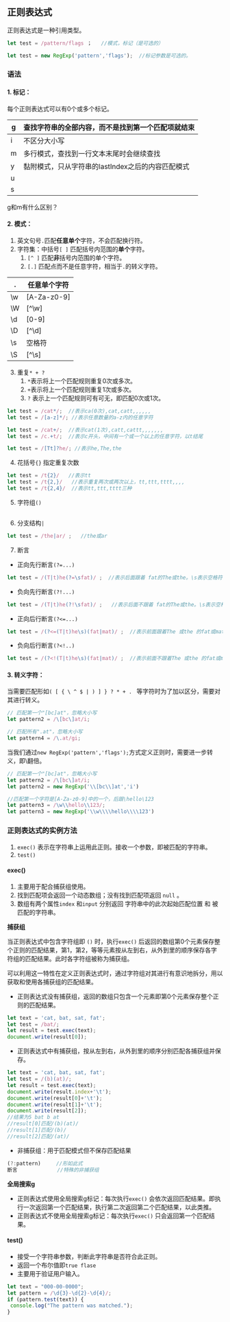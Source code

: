 ## 正则表达式



正则表达式是一种引用类型。

```javascript
let test = /pattern/flags ；   //模式，标记（是可选的）
```

```javascript
let test = new RegExp('pattern','flags');  //标记参数是可选的。
```



### 语法



#### 1. 标记：

每个正则表达式可以有0个或多个标记。

| g    | 查找字符串的全部内容，而不是找到第一个匹配项就结束 |
| ---- | -------------------------------------------------- |
| i    | 不区分大小写                                       |
| m    | 多行模式，查找到一行文本末尾时会继续查找           |
| y    | 黏附模式，只从字符串的lastIndex之后的内容匹配模式  |
| u    |                                                    |
| s    |                                                    |

g和m有什么区别？



#### 2. 模式：



1.  英文句号`.`匹配**任意单个**字符，不会匹配换行符。
2. 字符集：中括号`[ ]` 匹配括号内范围的**单个**字符。
   1. `[^ ]` 匹配**非**括号内范围的单个字符。
   2. `[.]` 匹配点而不是任意字符，相当于`.`的转义字符。


| .    | 任意单个字符 |
| ---- | ------------ |
| \w   | [A-Za-z0-9]  |
| \W   | [^\w]        |
| \d   | [0-9]        |
| \D   | [^\d]        |
| \s   | 空格符       |
| \S   | [^\s]        |

3. 重复`* + ?`
   1. `*`表示将上一个匹配规则重复0次或多次。
   2. `+`表示将上一个匹配规则重复1次或多次。
   3. `?` 表示上一个匹配规则可有可无，即匹配0次或1次。

```javascript
let test = /cat*/;  //表示ca(0次),cat,catt,,,,,,
let test = /[a-z]*/; //表示任意数量的a-z内的任意字符

let test = /cat+/;  //表示cat(1次),catt,cattt,,,,,,,
let test = /c.+t/;  //表示c开头，中间有一个或一个以上的任意字符，以t结尾

let test = /[Tt]?he/; //表示he,The,the
```

4. 花括号`{}` 指定重复次数

```javascript
let test = /t{2}/   //表示tt
let test = /t{2,}/   //表示重复两次或两次以上，tt,ttt,tttt,,,,
let test = /t{2,4}/  //表示tt,ttt,tttt三种
```

5. 字符组`()` 

```javascript

```

6. 分支结构`|`

```javascript
let test = /the|ar/ ;   //the或ar
```

7. 断言

- 正向先行断言`(?=...)`

```javascript
let test = /(T|t)he(?=\sfat)/ ;  //表示后面跟着 fat的The或the。\s表示空格符
```

- 负向先行断言`(?!...)`

```javascript
let test = /(T|t)he(?!\sfat)/ ;   //表示后面不跟着 fat的The或the。\s表示空格符
```

- 正向后行断言`(?<=...)`

```javascript
let test = /(?<=(T|t)he\s)(fat|mat)/ ;  //表示前面跟着The 或the 的fat或mat
```

- 负向后行断言`(?<!..)`

```javascript
let test = /(?<!(T|t)he\s)(fat|mat)/ ;  //表示前面不跟着The 或the 的fat或mat
```



#### 3. 转义字符：

当需要匹配形如`( [ { \ ^ $ | ) ] } ? * + . ` 等字符时为了加以区分，需要对其进行转义。

```javascript
// 匹配第一个"[bc]at"，忽略大小写
let pattern2 = /\[bc\]at/i;

// 匹配所有".at"，忽略大小写
let pattern4 = /\.at/gi; 
```

当我们通过`new RegExp('pattern','flags');`方式定义正则时，需要进一步转义，即\翻倍。

```javascript
// 匹配第一个"[bc]at"，忽略大小写
let pattern2 = /\[bc\]at/i;
let pattern2 = new RegExp('\\[bc\\]at','i')

//匹配第一个字符是[A-Za-z0-9]中的一个，后跟\hello\123
let pattern3 = /\w\\hello\\123/;
let pattern3 = new RegExp('\\w\\\\hello\\\\123')
```







### 正则表达式的实例方法



1. `exec()`       表示在字符串上运用此正则。接收一个参数，即被匹配的字符串。
2. `test()`



#### exec()



1. 主要用于配合捕获组使用。
2. 找到匹配项会返回一个动态数组；没有找到匹配项返回 `null` 。
3. 数组有两个属性`index` 和`input` 分别返回 字符串中的此次起始匹配位置 和 被匹配的字符串。



**捕获组**

当正则表达式中包含字符组即 `()` 时，执行`exec()` 后返回的数组第0个元素保存整个正则的匹配结果，第1，第2，等等元素按从左到右，从外到里的顺序保存各字符组的匹配结果。此时各字符组被称为捕获组。

可以利用这一特性在定义正则表达式时，通过字符组对其进行有意识地拆分，用以获取和使用各捕获组的匹配结果。

- 正则表达式没有捕获组，返回的数组只包含一个元素即第0个元素保存整个正则的匹配结果。

```javascript
let text = 'cat, bat, sat, fat';
let test = /bat/;
let result = test.exec(text);
document.write(result[0]);
```

- 正则表达式中有捕获组，按从左到右，从外到里的顺序分别匹配各捕获组并保存。

```javascript
let text = 'cat, bat, sat, fat';
let test = /(b)(at)/;
let result = test.exec(text);
document.write(result.index+'\t');
document.write(result[0]+'\t');
document.write(result[1]+'\t');  
document.write(result[2]);
//结果为5 bat b at 
//result[0]匹配/(b)(at)/
//result[1]匹配/(b)/
//result[2]匹配/(at)/
```

- 非捕获组：用于匹配模式但不保存匹配结果

```javascript
(?:pattern)     //形如此式
断言             //特殊的非捕获组
```





**全局搜索g**

- 正则表达式使用全局搜索g标记：每次执行`exec()` 会依次返回匹配结果。即执行一次返回第一个匹配结果，执行第二次返回第二个匹配结果，以此类推。
- 正则表达式不使用全局搜索g标记：每次执行`exec()` 只会返回第一个匹配结果。



#### test()



- 接受一个字符串参数，判断此字符串是否符合此正则。
- 返回一个布尔值即`true flase`
- 主要用于验证用户输入。

```javascript
let text = "000-00-0000";
let pattern = /\d{3}-\d{2}-\d{4}/;
if (pattern.test(text)) {
 console.log("The pattern was matched.");
} 
```







